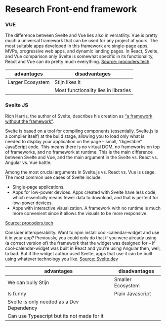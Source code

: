 # Research Front-end framework

### VUE

The difference between Svelte and Vue lies also in versatility. Vue is pretty much a universal framework that can be used for any project of yours.
The most suitable apps developed in this framework are single-page apps, MVPs, progressive web apps, and dynamic landing pages. In React, Svelte, and Vue comparison only Svelte is somewhat specific in its functionality, React and Vue can do pretty much everything.
[Source: procoders.tech](https://procoders.tech/blog/svelte-vs-vue-frameworks-comparison/)

| advantages    | disadvantages |
| ------------- | ------------- |
| Larger Ecosystem  | Stijn likes it  |
|   | Most functionality lies in libraries |

### Svelte JS

Rich Harris, the author of Svelte, describes his creation as [“a framework without the framework”](https://svelte.dev/blog/frameworks-without-the-framework).

Svelte is based on a tool for compiling components (essentially, Svelte.js is a compiler itself) at the build stage, allowing you to load only what is needed to display your application on the page – small, “digestible” JavaScript code. This means there is no virtual DOM, no frameworks on top of frameworks, and no framework at runtime. This is the main difference between Svelte and Vue, and the main argument in the Svelte vs. React vs. Angular vs. Vue battle.

Among the most crucial arguments in Svelte.js vs. React vs. Vue is usage. The most common use cases of Svelte include:
- Single-page applications.
- Apps for low-power devices. Apps created with Svelte have less code, which essentially means fewer data to download, and that is perfect for low-power devices.
- Apps with interactive visualization. A framework with no runtime is much more convenient since it allows the visuals to be more responsive.

[Source: procoders.tech](https://procoders.tech/blog/svelte-vs-vue-frameworks-comparison/)

Consider interoperability. Want to npm install cool-calendar-widget and use it in your app? Previously, you could only do that if you were already using (a correct version of) the framework that the widget was designed for – if cool-calendar-widget was built in React and you're using Angular then, well, to bad. But if the widget author used Svelte, apps that use it can be built using whatever technology you like.
[Source: Svelte.dev](https://svelte.dev/blog/frameworks-without-the-framework)

| advantages    | disadvantages |
| ------------- | ------------- |
| We can bully Stijn  | Smaller Ecosystem  |
| Is funny            | Plain Javascript   |
|Svelte is only needed as a Dev Dependency||
|Can use Typescript but its not made for it||
